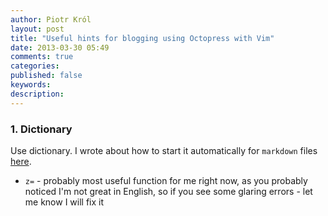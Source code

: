 ```yaml
---
author: Piotr Król
layout: post
title: "Useful hints for blogging using Octopress with Vim"
date: 2013-03-30 05:49
comments: true
categories: 
published: false
keywords:
description:
---
```


### 1. Dictionary ###

Use dictionary. I wrote about how to start it automatically for `markdown` files
[here](/2013/03/19/another-blogger-switched-to-octopress).

* `z=` - probably most useful function for me right now, as you probably noticed 
  I'm not great in English, so if you see some glaring errors - let me know I 
  will fix it

